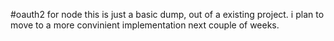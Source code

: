 #oauth2 for node
this is just a basic dump, out of a existing project. i plan to move to
a more convinient implementation next couple of weeks.
